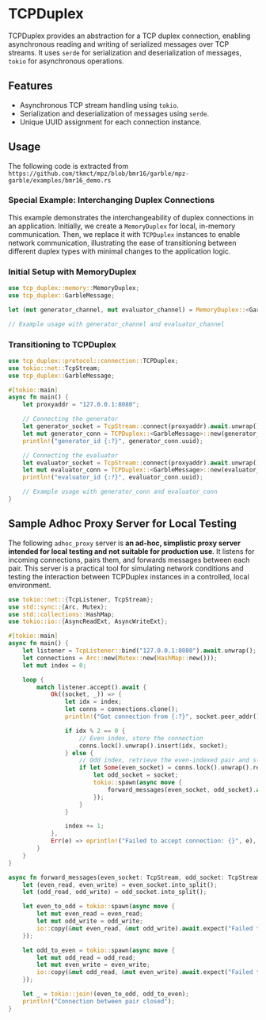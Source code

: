 # TCPDuplex

TCPDuplex provides an abstraction for a TCP duplex connection, enabling asynchronous reading and writing of serialized messages over TCP streams. It uses `serde` for serialization and deserialization of messages, `tokio` for asynchronous operations.

## Features

- Asynchronous TCP stream handling using `tokio`.
- Serialization and deserialization of messages using `serde`.
- Unique UUID assignment for each connection instance.

## Usage

The following code is extracted from `https://github.com/tkmct/mpz/blob/bmr16/garble/mpz-garble/examples/bmr16_demo.rs` 
### Special Example: Interchanging Duplex Connections



This example demonstrates the interchangeability of duplex connections in an application. Initially, we create a `MemoryDuplex` for local, in-memory communication. Then, we replace it with `TCPDuplex` instances to enable network communication, illustrating the ease of transitioning between different duplex types with minimal changes to the application logic.

### Initial Setup with MemoryDuplex

```rust
use tcp_duplex::memory::MemoryDuplex;
use tcp_duplex::GarbleMessage;

let (mut generator_channel, mut evaluator_channel) = MemoryDuplex::<GarbleMessage>::new();

// Example usage with generator_channel and evaluator_channel
```

### Transitioning to TCPDuplex

```rust
use tcp_duplex::protocol::connection::TCPDuplex;
use tokio::net::TcpStream;
use tcp_duplex::GarbleMessage;

#[tokio::main]
async fn main() {
    let proxyaddr = "127.0.0.1:8080";

    // Connecting the generator
    let generator_socket = TcpStream::connect(proxyaddr).await.unwrap();
    let mut generator_conn = TCPDuplex::<GarbleMessage>::new(generator_socket);
    println!("generator_id {:?}", generator_conn.uuid);

    // Connecting the evaluator
    let evaluator_socket = TcpStream::connect(proxyaddr).await.unwrap();
    let mut evaluator_conn = TCPDuplex::<GarbleMessage>::new(evaluator_socket);
    println!("evaluator_id {:?}", evaluator_conn.uuid);

    // Example usage with generator_conn and evaluator_conn
}
```

## Sample Adhoc Proxy Server for Local Testing

The following `adhoc_proxy` server is **an ad-hoc, simplistic proxy server intended for local testing and not suitable for production use**. It listens for incoming connections, pairs them, and forwards messages between each pair. This server is a practical tool for simulating network conditions and testing the interaction between TCPDuplex instances in a controlled, local environment.

```rust
use tokio::net::{TcpListener, TcpStream};
use std::sync::{Arc, Mutex};
use std::collections::HashMap;
use tokio::io::{AsyncReadExt, AsyncWriteExt};

#[tokio::main]
async fn main() {
    let listener = TcpListener::bind("127.0.0.1:8080").await.unwrap();
    let connections = Arc::new(Mutex::new(HashMap::new()));
    let mut index = 0;

    loop {
        match listener.accept().await {
            Ok((socket, _)) => {
                let idx = index;
                let conns = connections.clone();
                println!("Got connection from {:?}", socket.peer_addr());

                if idx % 2 == 0 {
                    // Even index, store the connection
                    conns.lock().unwrap().insert(idx, socket);
                } else {
                    // Odd index, retrieve the even-indexed pair and start forwarding
                    if let Some(even_socket) = conns.lock().unwrap().remove(&(idx - 1)) {
                        let odd_socket = socket;
                        tokio::spawn(async move {
                            forward_messages(even_socket, odd_socket).await;
                        });
                    }
                }

                index += 1;
            },
            Err(e) => eprintln!("Failed to accept connection: {}", e),
        }
    }
}

async fn forward_messages(even_socket: TcpStream, odd_socket: TcpStream) {
    let (even_read, even_write) = even_socket.into_split();
    let (odd_read, odd_write) = odd_socket.into_split();

    let even_to_odd = tokio::spawn(async move {
        let mut even_read = even_read;
        let mut odd_write = odd_write;
        io::copy(&mut even_read, &mut odd_write).await.expect("Failed to forward from even to odd");
    });

    let odd_to_even = tokio::spawn(async move {
        let mut odd_read = odd_read;
        let mut even_write = even_write;
        io::copy(&mut odd_read, &mut even_write).await.expect("Failed to forward from odd to even");
    });

    let _ = tokio::join!(even_to_odd, odd_to_even);
    println!("Connection between pair closed");
}

```